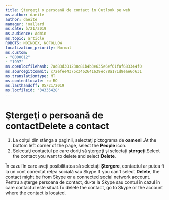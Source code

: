 ```yaml
---
title: Ştergeţi o persoană de contact în Outlook pe web
ms.author: daeite
author: daeite
manager: joallard
ms.date: 5/21/2019
ms.audience: Admin
ms.topic: article
ROBOTS: NOINDEX, NOFOLLOW
localization_priority: Normal
ms.custom:
- "8000012"
- "1997"
ms.openlocfilehash: 7ad83d301230c81b4b3e635e6ef61faf683344f0
ms.sourcegitcommit: c72efee4375c3462641639ec78a171d8eae6d631
ms.translationtype: MT
ms.contentlocale: ro-RO
ms.lasthandoff: 05/21/2019
ms.locfileid: "34335428"
---
```

# <a name="delete-a-contact"></a><span data-ttu-id="5673b-102">Ştergeţi o persoană de contact</span><span class="sxs-lookup"><span data-stu-id="5673b-102">Delete a contact</span></span>

1. <span data-ttu-id="5673b-103">La colţul din stânga a paginii, selectaţi pictograma de **oameni** .</span><span class="sxs-lookup"><span data-stu-id="5673b-103">At the bottom left corner of the page, select the **People** icon.</span></span>
2. <span data-ttu-id="5673b-104">Selectaţi contactul pe care doriţi să ştergeţi şi selectaţi **ştergeţi**.</span><span class="sxs-lookup"><span data-stu-id="5673b-104">Select the contact you want to delete and select **Delete**.</span></span>

<span data-ttu-id="5673b-105">În cazul în care aveți posibilitatea să selectați **Ștergere**, contactul ar putea fi la un cont conectat reţea socială sau Skype.</span><span class="sxs-lookup"><span data-stu-id="5673b-105">If you can't select **Delete**, the contact might be from Skype or a connected social network account.</span></span> <span data-ttu-id="5673b-106">Pentru a şterge persoana de contact, du-te la Skype sau contul în cazul în care contactul este situat.</span><span class="sxs-lookup"><span data-stu-id="5673b-106">To delete the contact, go to Skype or the account where the contact is located.</span></span>